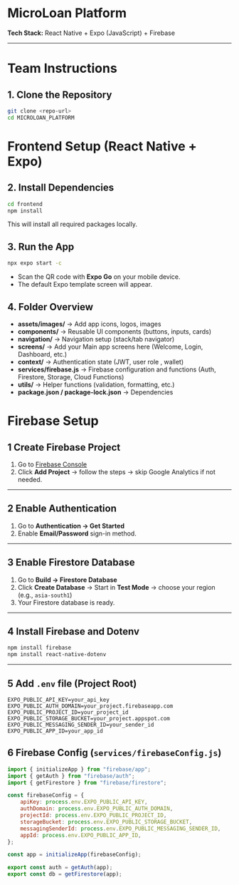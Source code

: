 # MicroLoan Platform

**Tech Stack:** React Native + Expo (JavaScript) + Firebase


---

# Team Instructions

## 1. Clone the Repository
```bash
git clone <repo-url>
cd MICROLOAN_PLATFORM
```

# Frontend Setup (React Native + Expo)

## 2. Install Dependencies
```bash
cd frontend
npm install
```
This will install all required packages locally.

## 3. Run the App
```bash
npx expo start -c
```
- Scan the QR code with **Expo Go** on your mobile device.  
- The default Expo template screen will appear.  


## 4. Folder Overview

- **assets/images/** → Add app icons, logos, images  
- **components/** → Reusable UI components (buttons, inputs, cards)  
- **navigation/** → Navigation setup (stack/tab navigator)  
- **screens/** → Add your Main app screens here (Welcome, Login, Dashboard, etc.)
- **context/** → Authentication state (JWT, user role , wallet)
- **services/firebase.js** → Firebase configuration and functions (Auth, Firestore, Storage, Cloud Functions)
- **utils/** → Helper functions (validation, formatting, etc.)   
- **package.json / package-lock.json** → Dependencies  



# Firebase Setup

## 1 Create Firebase Project
1. Go to [Firebase Console](https://console.firebase.google.com/)  
2. Click **Add Project** → follow the steps → skip Google Analytics if not needed.  

---

## 2 Enable Authentication
1. Go to **Authentication → Get Started**  
2. Enable **Email/Password** sign-in method.  

---

## 3 Enable Firestore Database
1. Go to **Build → Firestore Database**  
2. Click **Create Database** → Start in **Test Mode** → choose your region (e.g., `asia-south1`)  
3. Your Firestore database is ready.  

---

## 4 Install Firebase and Dotenv
```bash
npm install firebase
npm install react-native-dotenv

```
---

## 5 Add `.env` file (Project Root)
```env
EXPO_PUBLIC_API_KEY=your_api_key
EXPO_PUBLIC_AUTH_DOMAIN=your_project.firebaseapp.com
EXPO_PUBLIC_PROJECT_ID=your_project_id
EXPO_PUBLIC_STORAGE_BUCKET=your_project.appspot.com
EXPO_PUBLIC_MESSAGING_SENDER_ID=your_sender_id
EXPO_PUBLIC_APP_ID=your_app_id

```

## 6 Firebase Config (`services/firebaseConfig.js`)
```js
import { initializeApp } from "firebase/app";
import { getAuth } from "firebase/auth";
import { getFirestore } from "firebase/firestore";

const firebaseConfig = {
    apiKey: process.env.EXPO_PUBLIC_API_KEY,
    authDomain: process.env.EXPO_PUBLIC_AUTH_DOMAIN,
    projectId: process.env.EXPO_PUBLIC_PROJECT_ID,
    storageBucket: process.env.EXPO_PUBLIC_STORAGE_BUCKET,
    messagingSenderId: process.env.EXPO_PUBLIC_MESSAGING_SENDER_ID,
    appId: process.env.EXPO_PUBLIC_APP_ID,
};

const app = initializeApp(firebaseConfig);

export const auth = getAuth(app);
export const db = getFirestore(app);

```


